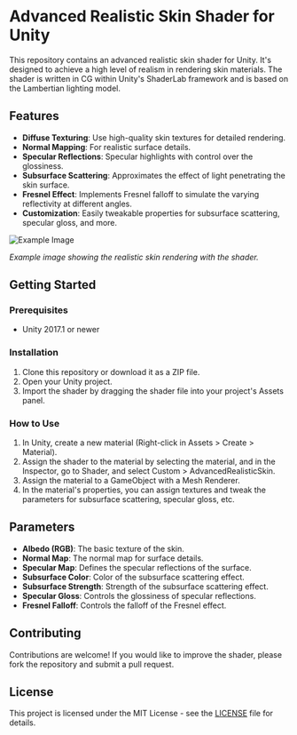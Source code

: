 # Advanced Realistic Skin Shader for Unity

This repository contains an advanced realistic skin shader for Unity. It's designed to achieve a high level of realism in rendering skin materials. The shader is written in CG within Unity's ShaderLab framework and is based on the Lambertian lighting model.

## Features

- **Diffuse Texturing**: Use high-quality skin textures for detailed rendering.
- **Normal Mapping**: For realistic surface details.
- **Specular Reflections**: Specular highlights with control over the glossiness.
- **Subsurface Scattering**: Approximates the effect of light penetrating the skin surface.
- **Fresnel Effect**: Implements Fresnel falloff to simulate the varying reflectivity at different angles.
- **Customization**: Easily tweakable properties for subsurface scattering, specular gloss, and more.

![Example Image](./example.jpg)

*Example image showing the realistic skin rendering with the shader.*

## Getting Started

### Prerequisites

- Unity 2017.1 or newer

### Installation

1. Clone this repository or download it as a ZIP file.
2. Open your Unity project.
3. Import the shader by dragging the shader file into your project's Assets panel.

### How to Use

1. In Unity, create a new material (Right-click in Assets > Create > Material).
2. Assign the shader to the material by selecting the material, and in the Inspector, go to Shader, and select Custom > AdvancedRealisticSkin.
3. Assign the material to a GameObject with a Mesh Renderer.
4. In the material's properties, you can assign textures and tweak the parameters for subsurface scattering, specular gloss, etc.

## Parameters

- **Albedo (RGB)**: The basic texture of the skin.
- **Normal Map**: The normal map for surface details.
- **Specular Map**: Defines the specular reflections of the surface.
- **Subsurface Color**: Color of the subsurface scattering effect.
- **Subsurface Strength**: Strength of the subsurface scattering effect.
- **Specular Gloss**: Controls the glossiness of specular reflections.
- **Fresnel Falloff**: Controls the falloff of the Fresnel effect.

## Contributing

Contributions are welcome! If you would like to improve the shader, please fork the repository and submit a pull request.

## License

This project is licensed under the MIT License - see the [LICENSE](LICENSE) file for details.
